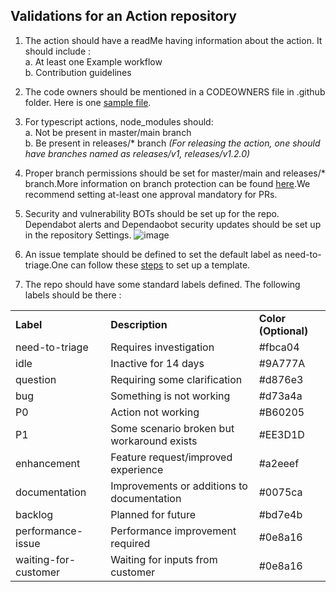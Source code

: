 ## Validations for an Action repository



1. The action should have a readMe having information about the action. It should include : \
a. At least one Example workflow \
b. Contribution guidelines
2. The code owners should be mentioned in a CODEOWNERS file in .github folder. Here is one [sample file](https://github.com/Azure/actions/blob/main/.github/workflows/CODEOWNERS).
3. For typescript actions, node_modules should: \
a. Not be present in master/main branch \
b. Be present in releases/* branch _(For releasing the action, one should have branches named as releases/v1, releases/v1.2.0)_
4. Proper branch permissions should be set for master/main and releases/* branch.More information on branch protection can be found [here](https://docs.github.com/en/github/administering-a-repository/defining-the-mergeability-of-pull-requests/managing-a-branch-protection-rule).We recommend setting at-least one approval mandatory for PRs.
5. Security and vulnerability BOTs should be set up for the repo. Dependabot alerts and Dependaobot security updates should be set up in the repository Settings. 
![image](https://user-images.githubusercontent.com/58769601/123243496-b5199100-d500-11eb-9524-6589e4671ca7.png)

6. An issue template should be defined to set the default label as need-to-triage.One can follow these [steps](https://docs.github.com/en/communities/using-templates-to-encourage-useful-issues-and-pull-requests/configuring-issue-templates-for-your-repository)  to set up a template. 

7. The repo should have some standard labels defined. The following labels should be there : 
<table>
  <tr>
   <td><strong>Label</strong>
   </td>
   <td><strong>Description</strong>
   </td>
   <td><strong>Color (Optional)</strong>
   </td>
  </tr>
  <tr>
   <td>need-to-triage	
   </td>
   <td>Requires investigation
   </td>
   <td>#fbca04
   </td>
  </tr>
  <tr>
   <td>idle 
   </td>
   <td>Inactive for 14 days
   </td>
   <td>#9A777A
   </td>
  </tr>
  <tr>
   <td>question	 
   </td>
   <td>Requiring some clarification
   </td>
   <td>#d876e3
   </td>
  </tr>
  <tr>
   <td>bug
   </td>
   <td>Something is not working
   </td>
   <td>#d73a4a
   </td>
  </tr>
  <tr>
   <td>P0
   </td>
   <td>Action not working
   </td>
   <td>#B60205
   </td>
  </tr>
  <tr>
   <td>P1
   </td>
   <td>Some scenario broken but workaround exists
   </td>
   <td>#EE3D1D
   </td>
  </tr>
  <tr>
   <td>enhancement	
   </td>
   <td>Feature request/improved experience
   </td>
   <td>#a2eeef
   </td>
  </tr>
  <tr>
   <td>documentation	
   </td>
   <td>Improvements or additions to documentation
   </td>
   <td>#0075ca
   </td>
  </tr>
  <tr>
   <td>backlog
   </td>
   <td>Planned for future
   </td>
   <td>#bd7e4b
   </td>
  </tr>
  <tr>
   <td>performance-issue	
   </td>
   <td>Performance improvement required
   </td>
   <td>#0e8a16
   </td>
  </tr>
  <tr>
   <td>waiting-for-customer
   </td>
   <td>Waiting for inputs from customer
   </td>
   <td>#0e8a16
   </td>
  </tr>
</table>
